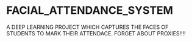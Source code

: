 # FACIAL_ATTENDANCE_SYSTEM
A DEEP LEARNING PROJECT WHICH CAPTURES THE FACES OF STUDENTS TO MARK THEIR ATTENDACE. FORGET ABOUT PROXIES!!!!
